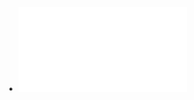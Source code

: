 - ![Symptom to Diagnosis An Evidence Based Guide.pdf](../assets/Symptom_to_Diagnosis_An_Evidence_Based_Guide_1725966752688_0.pdf)
